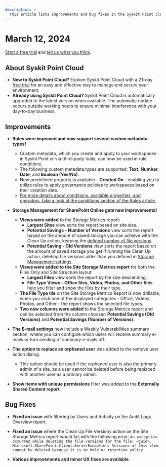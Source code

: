 ```yaml
---
description: >-
  This article lists improvements and bug fixes in the Syskit Point Cloud version 2024.1.44.29
---
```


# March 12, 2024

[Start a free trial](https://www.syskit.com/products/point/free-trial/) and [tell us what you think](https://www.syskit.com/company/contact-us/).


## About Syskit Point Cloud

* **New to Syskit Point Cloud?** Explore Syskit Point Cloud with a 21-day [free trial](https://www.syskit.com/products/point/free-trial/) for an easy and effective way to manage and secure your environment.
* **Already using Syskit Point Cloud?** Syskit Point Cloud is automatically upgraded to the latest version when available. The automatic update occurs outside working hours to ensure minimal interference with your day-to-day business.

## Improvements

* **Rules were improved and now support several custom metadata types!**
  * Custom metadata, which you create and apply to your workspaces in Syskit Point or via third-party tools, can now be used in rule conditions.
  * The following custom metadata types are supported: **Text**, **Number**, **Date**, and **Boolean (Yes/No)**.
  * New predefined property is available - **Created On** - enabling you to utilize rules to apply governance policies to workspaces based on their creation date. 
  * [For more details about conditions, available properties, and operators, take a look at the conditions section of the Rules article.](../../governance-and-automation/automated-workflows/policy-automation.md#conditions)

* **Storage Management for SharePoint Online gets new improvements!**
  * **Views were added** to the Storage Metrics report:
    * **Largest Sites** view sorts the report based on site size.
    * **Potential Savings - Number of Versions** view sorts the report based on the amount of saved storage you can achieve with the Clean Up action, keeping the [defined number of file versions](../../configuration/configure-storage-management.md).
    * **Potential Saving - Old Versions** view sorts the report based on the amount of saved storage you get if running the Clean Up action, deleting file versions older than you defined in [Storage Management settings](../../configuration/configure-storage-management.md). 
  * **Views were added to the Site Storage Metrics report** for both the Files Only and Site Structure layout:
    * **Largest Files** view sorts the report by file size descending.
    * **File Type Views - Office files, Video, Photos, and Other files** help you filter and show the files by their type.
  * **The File Type tile** on the Site Storage Metrics Report is now drillable; when you click one of the displayed categories - Office, Videos, Photos, and Other - the report shows the selected file types. 
  * **Two new columns were added** to the Storage Metrics report and can be selected from the column chooser: **Potential Savings (Old Versions)** and **Potential Savings (Number of Versions)**.

* **The E-mail settings** now include a Weekly Vulnerabilities summary section, where you can configure which users will receive summary e-mails or turn sending of summary e-mails off.  

* **The option to replace an orphaned user** was added to the remove user action dialog. 
  * This option should be used if the orphaned user is also the primary admin of a site, as a user cannot be deleted before being replaced with another user as a primary admin.

* **Show items with unique permissions** filter was added to the **Externally Shared Content report**. 

## Bug Fixes

* **Fixed an issue** with filtering by Users and Activity on the Audit Logs Overview report.

* **Fixed an issue** where the Clean Up File Versions action on the Site Storage Metrics report would fail with the following error: `An exception occurred while deleting the file versions for the file: <guid>. Microsoft.SharePoint.Client.ServerException: Versions of this item cannot be deleted because it is on hold or retention policy.`

* **Various improvements and minor UX fixes are available**.
